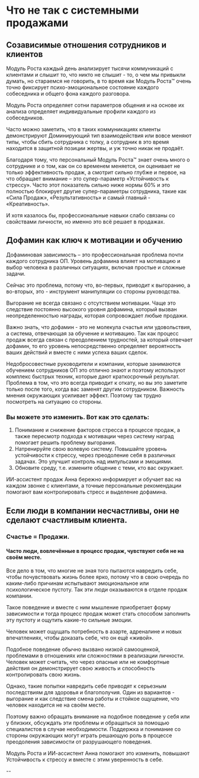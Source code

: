 
# Что не так с системными продажами

## Созависимые отношения сотрудников и клиентов

Модуль Роста каждый день анализирует тысячи коммуникаций с клиентами и слышит то, что никто не слышит - то, о чем мы привыкли думать, но стараемся не говорить, в то время как Модуль Роста™ очень точно фиксирует психо-эмоциональное состояние каждого собеседника и общего фона каждого разговора.

Модуль Роста определяет сотни параметров общения и на основе их анализа определяет индивидуальные профили каждого из собеседников.

Часто можно заметить, что в таких коммуникациях клиенты демонстрируют Доминирующий тип взаимодействия или вовсе меняют типы, чтобы сбить сотрудника с толку, а сотрудник в это время находится в защитной позиции жертвы, и уж точно никак не продаёт.

Благодаря тому, что персональный Модуль Роста™ знает очень много о сотруднике и о том, как он со временем меняется, он оценивает не только эффективность продаж, а смотрит сильно глубже и первое, на что обращает внимание – это супер-параметр «Устойчивость к стрессу». Часто этот показатель сильно ниже нормы 60% и это полностью блокирует другие супер-параметры сотрудника, такие как «Сила Продаж», «Результативность» и самый главный - «Креативность».

И хотя казалось бы, профессиональные навыки слабо связаны со свойствами личности, но именно это всё решает в продажах.

## Дофамин как ключ к мотивации и обучению

Дофаминовая зависимость – это профессиональная проблема почти каждого сотрудника ОП. Уровень дофамина влияет на мотивацию и выбор человека в различных ситуациях, включая простые и сложные задачи.

Сейчас это проблема, потому что, во-первых, приводит к выгоранию, а во-вторых, это - инструмент манипуляции со стороны руководства.

Выгорание не всегда связано с отсутствием мотивации. Чаще это следствие постоянно высокого уровня дофамина, который вызван неопределенностью награды, которая сопровождает любые продажи.

Важно знать, что дофамин - это не молекула счастья или удовольствия, а система, отвечающая за обучение и мотивацию. Так как процесс продаж всегда связан с преодолением трудностей, за который отвечает дофамин, то его уровень непосредственно определяет вероятность ваших действий и вместе с ними успеха ваших сделок.

Недобросовестные руководители и компании, которые занимаются обучением сотрудников ОП это отлично знают и поэтому используют комплекс быстрых техник, которые дают краткосрочный результат. Проблема в том, что это всегда приводит к откату, но вы это заметите только после того, когда вас заменят другим сотрудником. Важность мнения окружающих усиливает эффект. Поэтому так трудно посмотреть на ситуацию со стороны.

### Вы можете это изменить. Вот как это сделать:

1. Понимание и снижение факторов стресса в процессе продаж, а также пересмотр подхода к мотивации через систему наград помогает решить проблему выгорания.
2. Натренируйте свою волевую систему. Повышайте уровень устойчивости к стрессу, через преодоление себя в различных задачах. Это улучшит контроль над импульсами и эмоциями.
3. Обновите среду, т.е. измените общение с теми, кто вас окружает.

ИИ-ассистент продаж Анна бережно информирует и обучает вас на каждом звонке с клиентами, а точные персональные рекомендации помогают вам контролировать стресс и выделение дофамина.

## Если люди в компании несчастливы, они не сделают счастливым клиента.

### Счастье = Продажи.

#### Часто люди, вовлечённые в процесс продаж, чувствуют себя не на своём месте.

Все дело в том, что многие не зная того пытаются навредить себе, чтобы почувствовать жизнь более ярко, потому что в свою очередь по каким-либо причинам испытывают эмоциональное или психологическое пустоту. Так эти люди оказываются в отделе продаж компании.

Такое поведение и вместе с ним мышление приобретает форму зависимости и тогда процесс продаж может стать способом заполнить эту пустоту и ощутить какие-то сильные эмоции.

Человек может ощущать потребность в азарте, адреналине и новых впечатлениях, чтобы доказать себе, что он ещё «живой».

Подобное поведение обычно вызвано низкой самооценкой, проблемами в отношениях или сложностями в реализации личности. Человек может считать, что через опасные или не комфортные действия он демонстрирует свою живость и способность контролировать свою жизнь.

Однако, такие попытки навредить себе приводят к серьезным последствиям для здоровья и благополучия. Один из вариантов - выгорание и как следствие смена работы и стойкое ощущение, что человек находится не на своём месте.

Поэтому важно обращать внимание на подобное поведение у себя или у близких, обсуждать эти проблемы и обращаться за помощью специалистов в случае необходимости. Поддержка и понимание со стороны окружающих могут играть решающую роль в процессе преодоления зависимости от разрушающего поведения.

Модуль Роста и ИИ-ассистент Анна помогают это изменить, повышают Устойчивость к стрессу и вместе с этим уверенность в себе.

--
